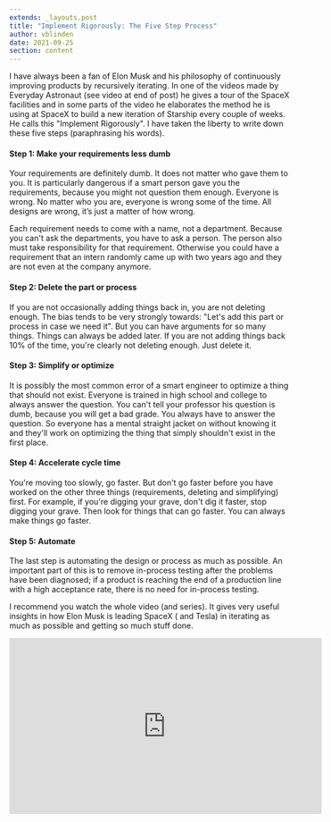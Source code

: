 ```yaml
---
extends: _layouts.post
title: "Implement Rigorously: The Five Step Process"
author: vblinden
date: 2021-09-25
section: content
---
```


I have always been a fan of Elon Musk and his philosophy of continuously improving products by recursively iterating. In
one of the videos made by Everyday Astronaut (see video at end of post) he gives a tour of the SpaceX facilities and in
some parts of the video he elaborates the method he is using at SpaceX to build a new iteration of Starship every couple
of weeks. He calls this "Implement Rigorously". I have taken the liberty to write down these five steps (paraphrasing
his words).

#### Step 1: Make your requirements less dumb

Your requirements are definitely dumb. It does not matter who gave them to you. It is particularly dangerous if a smart
person gave you the requirements, because you might not question them enough. Everyone is wrong. No matter who you are,
everyone is wrong some of the time. All designs are wrong, it’s just a matter of how wrong.

Each requirement needs to come with a name, not a department. Because you can't ask the departments, you have to ask a
person. The person also must take responsibility for that requirement. Otherwise you could have a requirement that an
intern randomly came up with two years ago and they are not even at the company anymore.

#### Step 2: Delete the part or process

If you are not occasionally adding things back in, you are not deleting enough. The bias tends to be very strongly
towards: "Let's add this part or process in case we need it". But you can have arguments for so many things. Things can
always be added later. If you are not adding things back 10% of the time, you're clearly not deleting enough. Just
delete it.

#### Step 3: Simplify or optimize

It is possibly the most common error of a smart engineer to optimize a thing that should not exist. Everyone is trained
in high school and college to always answer the question. You can't tell your professor his question is dumb, because
you will get a bad grade. You always have to answer the question. So everyone has a mental straight jacket on without
knowing it and they'll work on optimizing the thing that simply shouldn't exist in the first place.

#### Step 4: Accelerate cycle time

You're moving too slowly, go faster. But don't go faster before you have worked on the other three things (requirements,
deleting and simplifying) first. For example, if you're digging your grave, don't dig it faster, stop digging your
grave. Then look for things that can go faster. You can always make things go faster.

#### Step 5: Automate

The last step is automating the design or process as much as possible. An important part of this is to remove in-process
testing after the problems have been diagnosed; if a product is reaching the end of a production line with a high
acceptance rate, there is no need for in-process testing.

I recommend you watch the whole video (and series). It gives very useful insights in how Elon Musk is leading SpaceX (
and Tesla) in iterating as much as possible and getting so much stuff done.

<div class="relative">
  <iframe class="mx-auto mb-4 absolute inset-0 w-full h-full" width="560" height="315" src="https://www.youtube-nocookie.com/embed/t705r8ICkRw?start=808" title="YouTube video player" frameborder="0" allow="accelerometer; autoplay; clipboard-write; encrypted-media; gyroscope; picture-in-picture" allowfullscreen></iframe>
</div>
